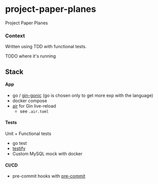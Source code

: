 # project-paper-planes
Project Paper Planes

### Context
Written using TDD with functional tests.

TODO where it's running

## Stack

#### App
- go / [gin-gonic](https://github.com/gin-gonic/gin) (go is chosen only to get more exp with the language)
- docker compose
- [air](https://github.com/cosmtrek/air) for Gin live-reload
  - see `.air.toml`

#### Tests
Unit + Functional tests
- go test
- [testify](https://github.com/stretchr/testify)
- Custom MySQL mock with docker

#### CI/CD
- pre-commit hooks with [pre-commit](https://pre-commit.com/)
